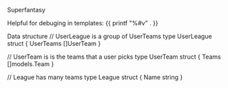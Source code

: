Superfantasy

Helpful for debuging in templates:
{{ printf "%#v" . }}

Data structure
// UserLeague is a group of UserTeams
type UserLeague struct {
	UserTeams []UserTeam
}

// UserTeam is is the teams that a user picks
type UserTeam struct {
	Teams []models.Team
}

// League has many teams
type League struct {
	Name string
}